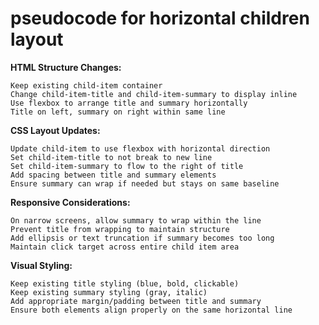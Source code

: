 # pseudocode for horizontal children layout

**HTML Structure Changes:**
```
Keep existing child-item container
Change child-item-title and child-item-summary to display inline
Use flexbox to arrange title and summary horizontally
Title on left, summary on right within same line
```

**CSS Layout Updates:**
```
Update child-item to use flexbox with horizontal direction
Set child-item-title to not break to new line
Set child-item-summary to flow to the right of title
Add spacing between title and summary elements
Ensure summary can wrap if needed but stays on same baseline
```

**Responsive Considerations:**
```
On narrow screens, allow summary to wrap within the line
Prevent title from wrapping to maintain structure
Add ellipsis or text truncation if summary becomes too long
Maintain click target across entire child item area
```

**Visual Styling:**
```
Keep existing title styling (blue, bold, clickable)
Keep existing summary styling (gray, italic)
Add appropriate margin/padding between title and summary
Ensure both elements align properly on the same horizontal line
```